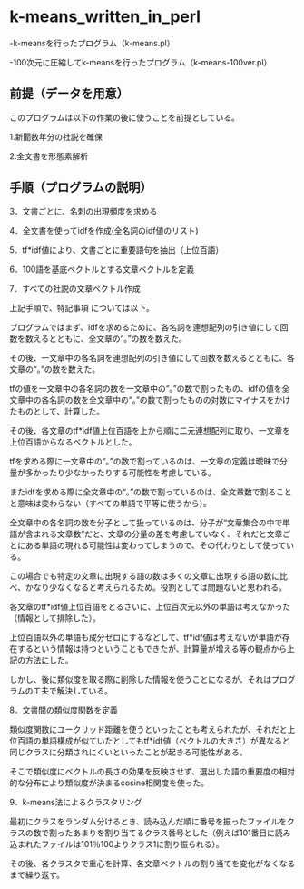 # k-means_written_in_perl

-k-meansを行ったプログラム（k-means.pl）

-100次元に圧縮してk-meansを行ったプログラム（k-means-100ver.pl）


## 前提（データを用意）
このプログラムは以下の作業の後に使うことを前提としている。

1.新聞数年分の社説を確保

2.全文書を形態素解析


## 手順（プログラムの説明）
3．文書ごとに、名刺の出現頻度を求める

4．全文書を使ってidfを作成(全名詞のidf値のリスト)

5．tf*idf値により、文書ごとに重要語句を抽出（上位百語）

6．100語を基底ベクトルとする文章ベクトルを定義

7．すべての社説の文章ベクトル作成

上記手順で、特記事項 については以下。

プログラムではまず、idfを求めるために、各名詞を連想配列の引き値にして回数を数えるとともに、全文章の“。”の数を数えた。

その後、一文章中の各名詞を連想配列の引き値にして回数を数えるとともに、各文章の“。”の数を数えた。

tfの値を一文章中の各名詞の数を一文章中の“。”の数で割ったもの、idfの値を全文章中の各名詞の数を全文章中の“。”の数で割ったものの対数にマイナスをかけたものとして、計算した。

その後、各文章のtf*idf値上位百語を上から順に二元連想配列に取り、一文章を上位百語からなるベクトルとした。

tfを求める際に一文章中の“。”の数で割っているのは、一文章の定義は曖昧で分量が多かったり少なかったりする可能性を考慮している。

またidfを求める際に全文章中の“。”の数で割っているのは、全文章数で割ることと意味は変わらない（すべての単語で平等に使うから）。

全文章中の各名詞の数を分子として扱っているのは、分子が“文章集合の中で単語が含まれる文章数”だと、文章の分量の差を考慮していなく、それだと文章ごとにある単語の現れる可能性は変わってしまうので、その代わりとして使っている。

この場合でも特定の文章に出現する語の数は多くの文章に出現する語の数に比べ、かなり少なくなると考えられるため。役割としては問題ないと思われる。

各文章のtf*idf値上位百語をとるさいに、上位百次元以外の単語は考えなかった（情報として排除した）。

上位百語以外の単語も成分ゼロにするなどして、tf*idf値は考えないが単語が存在するという情報は持つということもできたが、計算量が増える等の観点から上記の方法にした。

しかし、後に類似度を取る際に削除した情報を使うことになるが、それはプログラムの工夫で解決している。

8．文書間の類似度関数を定義

類似度関数にユークリッド距離を使うといったことも考えられたが、それだと上位百語の単語構成が似ていたとしてもtf*idf値（ベクトルの大きさ）が異なると同じクラスに分類されにくいといったことが起きる可能性がある。

そこで類似度にベクトルの長さの効果を反映させず、選出した語の重要度の相対的な分布により類似度が決まるcosine相関度を使った。

9．k-means法によるクラスタリング

最初にクラスをランダム分けるとき、読み込んだ順に番号を振ったファイルをクラスの数で割ったあまりを割り当てるクラス番号とした（例えば101番目に読み込まれたファイルは101％100よりクラス1に割り振られる）。

その後、各クラスタで重心を計算、各文章ベクトルの割り当てを変化がなくなるまで繰り返す。


